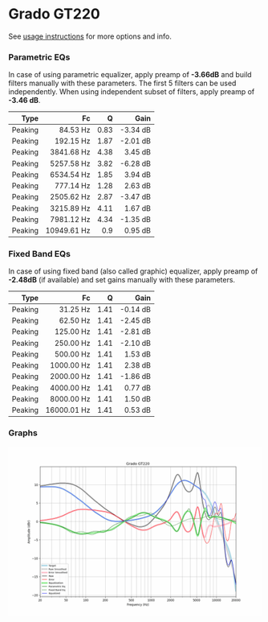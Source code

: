 # Grado GT220
See [usage instructions](https://github.com/jaakkopasanen/AutoEq#usage) for more options and info.

### Parametric EQs
In case of using parametric equalizer, apply preamp of **-3.66dB** and build filters manually
with these parameters. The first 5 filters can be used independently.
When using independent subset of filters, apply preamp of **-3.46 dB**.

| Type    | Fc          |    Q | Gain     |
|--------:|------------:|-----:|---------:|
| Peaking | 84.53 Hz    | 0.83 | -3.34 dB |
| Peaking | 192.15 Hz   | 1.87 | -2.01 dB |
| Peaking | 3841.68 Hz  | 4.38 | 3.45 dB  |
| Peaking | 5257.58 Hz  | 3.82 | -6.28 dB |
| Peaking | 6534.54 Hz  | 1.85 | 3.94 dB  |
| Peaking | 777.14 Hz   | 1.28 | 2.63 dB  |
| Peaking | 2505.62 Hz  | 2.87 | -3.47 dB |
| Peaking | 3215.89 Hz  | 4.11 | 1.67 dB  |
| Peaking | 7981.12 Hz  | 4.34 | -1.35 dB |
| Peaking | 10949.61 Hz | 0.9  | 0.95 dB  |

### Fixed Band EQs
In case of using fixed band (also called graphic) equalizer, apply preamp of **-2.48dB**
(if available) and set gains manually with these parameters.

| Type    | Fc          |    Q | Gain     |
|--------:|------------:|-----:|---------:|
| Peaking | 31.25 Hz    | 1.41 | -0.14 dB |
| Peaking | 62.50 Hz    | 1.41 | -2.45 dB |
| Peaking | 125.00 Hz   | 1.41 | -2.81 dB |
| Peaking | 250.00 Hz   | 1.41 | -2.10 dB |
| Peaking | 500.00 Hz   | 1.41 | 1.53 dB  |
| Peaking | 1000.00 Hz  | 1.41 | 2.38 dB  |
| Peaking | 2000.00 Hz  | 1.41 | -1.86 dB |
| Peaking | 4000.00 Hz  | 1.41 | 0.77 dB  |
| Peaking | 8000.00 Hz  | 1.41 | 1.50 dB  |
| Peaking | 16000.01 Hz | 1.41 | 0.53 dB  |

### Graphs
![](./Grado%20GT220.png)